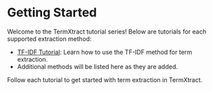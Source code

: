 # Getting Started

Welcome to the TermXtract tutorial series! Below are tutorials for each supported extraction method:

- [TF-IDF Tutorial](tfidf_tutorial.md): Learn how to use the TF-IDF method for term extraction.
- Additional methods will be listed here as they are added.

Follow each tutorial to get started with term extraction in TermXtract.

